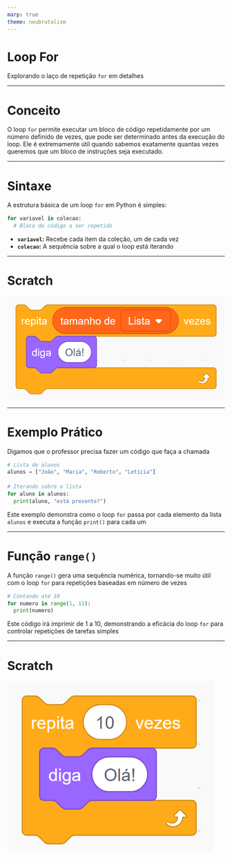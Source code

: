 ```yaml
---
marp: true
theme: neubrutalism
---
```


<!-- _class: dark cover -->

# Loop For

Explorando o laço de repetição `for` em detalhes

---

<!-- _class: center -->

# Conceito

O loop `for` permite executar um bloco de código repetidamente por um número definido de vezes, que pode ser determinado antes da execução do loop. Ele é extremamente útil quando sabemos exatamente quantas vezes queremos que um bloco de instruções seja executado.

---

# Sintaxe

A estrutura básica de um loop `for` em Python é simples:

```python
for variavel in colecao:
  # Bloco de código a ser repetido
```

- **`variavel`:** Recebe cada item da coleção, um de cada vez
- **`colecao`:** A sequência sobre a qual o loop está iterando

---

<!-- _class: center -->

# Scratch

![For Lista](../../images/for-lista.png)

---

# Exemplo Prático

Digamos que o professor precisa fazer um código que faça a chamada

```python
# Lista de alunos
alunos = ["João", "Maria", "Roberto", "Letícia"]

# Iterando sobre a lista
for aluno in alunos:
  print(aluno, "está presente?")
```

Este exemplo demonstra como o loop `for` passa por cada elemento da lista `alunos` e executa a função `print()` para cada um

---

# Função `range()`

A função `range()` gera uma sequência numérica, tornando-se muito útil com o loop `for` para repetições baseadas em número de vezes

```python
# Contando até 10
for numero in range(1, 11):
  print(numero)
```

Este código irá imprimir de 1 a 10, demonstrando a eficácia do loop `for` para controlar repetições de tarefas simples

---

<!-- _class: center -->

# Scratch

![For Range](../../images/for-range.png)
